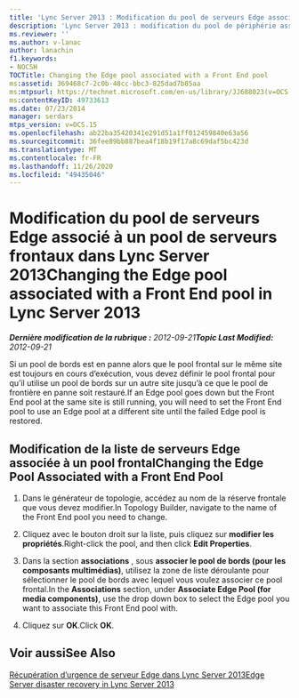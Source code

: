 ```yaml
---
title: 'Lync Server 2013 : Modification du pool de serveurs Edge associé à un pool de serveurs frontaux'
description: 'Lync Server 2013 : modification du pool de périphérie associé à un pool frontal.'
ms.reviewer: ''
ms.author: v-lanac
author: lanachin
f1.keywords:
- NOCSH
TOCTitle: Changing the Edge pool associated with a Front End pool
ms:assetid: 369468c7-2c0b-48cc-bbc3-825dad7b85aa
ms:mtpsurl: https://technet.microsoft.com/en-us/library/JJ688023(v=OCS.15)
ms:contentKeyID: 49733613
ms.date: 07/23/2014
manager: serdars
mtps_version: v=OCS.15
ms.openlocfilehash: ab22ba35420341e291d51a1ff012459840e63a56
ms.sourcegitcommit: 36fee89bb887bea4f18b19f17a8c69daf5bc423d
ms.translationtype: MT
ms.contentlocale: fr-FR
ms.lasthandoff: 11/26/2020
ms.locfileid: "49435046"
---
```

# <a name="changing-the-edge-pool-associated-with-a-front-end-pool-in-lync-server-2013"></a><span data-ttu-id="2eb4f-103">Modification du pool de serveurs Edge associé à un pool de serveurs frontaux dans Lync Server 2013</span><span class="sxs-lookup"><span data-stu-id="2eb4f-103">Changing the Edge pool associated with a Front End pool in Lync Server 2013</span></span>

<div data-xmlns="http://www.w3.org/1999/xhtml">

<div class="topic" data-xmlns="http://www.w3.org/1999/xhtml" data-msxsl="urn:schemas-microsoft-com:xslt" data-cs="https://msdn.microsoft.com/">

<div data-asp="https://msdn2.microsoft.com/asp">



</div>

<div id="mainSection">

<div id="mainBody"><span data-ttu-id="2eb4f-104">

<span> </span></span><span class="sxs-lookup"><span data-stu-id="2eb4f-104">

<span> </span></span></span>

<span data-ttu-id="2eb4f-105">_**Dernière modification de la rubrique :** 2012-09-21_</span><span class="sxs-lookup"><span data-stu-id="2eb4f-105">_**Topic Last Modified:** 2012-09-21_</span></span>

<span data-ttu-id="2eb4f-106">Si un pool de bords est en panne alors que le pool frontal sur le même site est toujours en cours d’exécution, vous devez définir le pool frontal pour qu’il utilise un pool de bords sur un autre site jusqu’à ce que le pool de frontière en panne soit restauré.</span><span class="sxs-lookup"><span data-stu-id="2eb4f-106">If an Edge pool goes down but the Front End pool at the same site is still running, you will need to set the Front End pool to use an Edge pool at a different site until the failed Edge pool is restored.</span></span>

<div>

## <a name="changing-the-edge-pool-associated-with-a-front-end-pool"></a><span data-ttu-id="2eb4f-107">Modification de la liste de serveurs Edge associée à un pool frontal</span><span class="sxs-lookup"><span data-stu-id="2eb4f-107">Changing the Edge Pool Associated with a Front End Pool</span></span>

1.  <span data-ttu-id="2eb4f-108">Dans le générateur de topologie, accédez au nom de la réserve frontale que vous devez modifier.</span><span class="sxs-lookup"><span data-stu-id="2eb4f-108">In Topology Builder, navigate to the name of the Front End pool you need to change.</span></span>

2.  <span data-ttu-id="2eb4f-109">Cliquez avec le bouton droit sur la liste, puis cliquez sur **modifier les propriétés**.</span><span class="sxs-lookup"><span data-stu-id="2eb4f-109">Right-click the pool, and then click **Edit Properties**.</span></span>

3.  <span data-ttu-id="2eb4f-110">Dans la section **associations** , sous **associer le pool de bords (pour les composants multimédias)**, utilisez la zone de liste déroulante pour sélectionner le pool de bords avec lequel vous voulez associer ce pool frontal.</span><span class="sxs-lookup"><span data-stu-id="2eb4f-110">In the **Associations** section, under **Associate Edge Pool (for media components)**, use the drop down box to select the Edge pool you want to associate this Front End pool with.</span></span>

4.  <span data-ttu-id="2eb4f-111">Cliquez sur **OK**.</span><span class="sxs-lookup"><span data-stu-id="2eb4f-111">Click **OK**.</span></span>

</div>

<div>

## <a name="see-also"></a><span data-ttu-id="2eb4f-112">Voir aussi</span><span class="sxs-lookup"><span data-stu-id="2eb4f-112">See Also</span></span>


[<span data-ttu-id="2eb4f-113">Récupération d’urgence de serveur Edge dans Lync Server 2013</span><span class="sxs-lookup"><span data-stu-id="2eb4f-113">Edge Server disaster recovery in Lync Server 2013</span></span>](lync-server-2013-edge-server-disaster-recovery.md)  
  

<span data-ttu-id="2eb4f-114"></div>

</div>

<span> </span>

</div>

</div>

</span><span class="sxs-lookup"><span data-stu-id="2eb4f-114"></div>

</div>

<span> </span>

</div>

</div>

</span></span></div>

